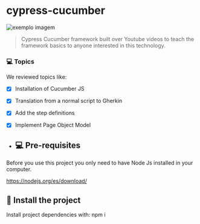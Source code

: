 # cypress-cucumber

<img src="https://media-exp1.licdn.com/dms/image/C4E0BAQF1dg2KtKFdPg/company-logo_200_200/0/1626295436859?e=2159024400&v=beta&t=Ib_T9PXXQxkHRKnj3Oe65EKuR6EAh01IgAA6IGvU0FY" alt="exemplo imagem">

> Cypress Cucumber framework built over Youtube videos to teach the framework basics to anyone interested in this technology.

### 💻 Topics

We reviewed topics like:

- [x] Installation of Cucumber JS
- [x] Translation from a normal script to Gherkin
- [x] Add the step definitions
- [x] Implement Page Object Model

 
- ## 💻 Pre-requisites

Before you use this project you only need to have Node Js installed in your computer.

https://nodejs.org/es/download/

## 🚀 Install the project

Install project dependencies with: npm i 